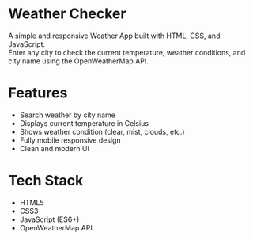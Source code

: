 # Weather Checker 

A simple and responsive Weather App built with HTML, CSS, and JavaScript.  
Enter any city to check the current temperature, weather conditions, and city name using the OpenWeatherMap API.  

# Features
-  Search weather by city name  
-  Displays current temperature in Celsius  
-  Shows weather condition (clear, mist, clouds, etc.)  
-  Fully mobile responsive design  
-  Clean and modern UI  

# Tech Stack
- HTML5
- CSS3
- JavaScript (ES6+)
- OpenWeatherMap API

